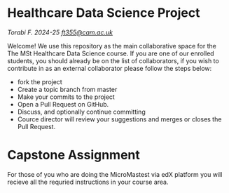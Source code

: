 # Healthcare Data Science Project
*Torabi F. 2024-25 [ft355@cam.ac.uk](mailto:ft355@cam.ac.uk)* 

Welcome! 
We use this repository as the main collaborative space for the The MSt Healthcare Data Science course. If you are one of our enrolled students, you should already be on the list of collaborators, if you wish to contribute in as an external collaborator please follow the steps below: 
* fork the project
* Create a topic branch from master
* Make your commits to the project
* Open a Pull Request on GitHub. 
* Discuss, and optionally continue committing
* Cource director will review your suggestions and merges or closes the Pull Request. 

# Capstone Assignment
For those of you who are doing the MicroMastest via edX platform you will recieve all the requried instructions in your course area. 
